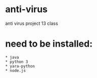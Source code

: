 # anti-virus
anti virus project 13 class

# need to be installed:
	* java
	* python 3
	* yara-python
	* node.js
